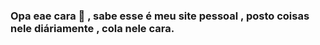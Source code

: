 ### Opa eae cara 👋 , sabe esse é meu site pessoal , posto coisas nele diáriamente , cola nele cara.

<!--
**MarcosViniciusAlves/MarcosViniciusAlves** is a ✨ _special_ ✨ repository because its `README.md` (this file) appears on your GitHub profile.
